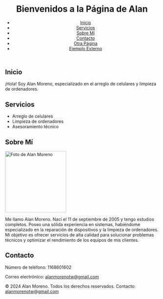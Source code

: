 <!DOCTYPE html>
<html lang="es">
<head>
    <meta charset="UTF-8">
    <meta name="viewport" content="width=device-width, initial-scale=1.0">
    <title>Página de Alan</title>
    <link rel="stylesheet" href="styles.css">
</head>
<body>
    <header>
        <h1>Bienvenidos a la Página de Alan</h1>
        <nav>
            <ul>
                <li><a href="#home">Inicio</a></li>
                <li><a href="#services">Servicios</a></li>
                <li><a href="#about">Sobre Mí</a></li>
                <li><a href="#contact">Contacto</a></li>
                <li><a href="otra_pagina.html">Otra Página</a></li>
                <li><a href="https://www.ejemplo.com" target="_blank">Ejemplo Externo</a></li>
            </ul>
        </nav>
    </header>
    <main>
        <section id="home">
            <h2>Inicio</h2>
            <p>¡Hola! Soy Alan Moreno, especializado en el arreglo de celulares y limpieza de ordenadores.</p>
        </section>
        <section id="services">
            <h2>Servicios</h2>
            <ul>
                <li>Arreglo de celulares</li>
                <li>Limpieza de ordenadores</li>
                <li>Asesoramiento técnico</li>
            </ul>
        </section>
        <section id="about">
            <h2>Sobre Mí</h2>
            <img src="mi_foto.jpg" alt="Foto de Alan Moreno" style="width:200px;height:auto;">
            <p>Me llamo Alan Moreno. Nací el 11 de septiembre de 2005 y tengo estudios completos. Poseo una sólida experiencia en sistemas, habiéndome especializado en la reparación de dispositivos y la limpieza de ordenadores. Mi objetivo es ofrecer servicios de alta calidad para solucionar problemas técnicos y optimizar el rendimiento de los equipos de mis clientes.</p>
        </section>
        <section id="contact">
            <h2>Contacto</h2>
            <p>Número de teléfono: 1168601602</p>
            <p>Correo electrónico: <a href="mailto:alanmorenotw@gmail.com">alanmorenotw@gmail.com</a></p>
        </section>
    </main>
    <footer>
        <p>&copy; 2024 Alan Moreno. Todos los derechos reservados. Contacto: <a href="mailto:alanmorenotw@gmail.com">alanmorenotw@gmail.com</a></p>
    </footer>
</body>
</html>
